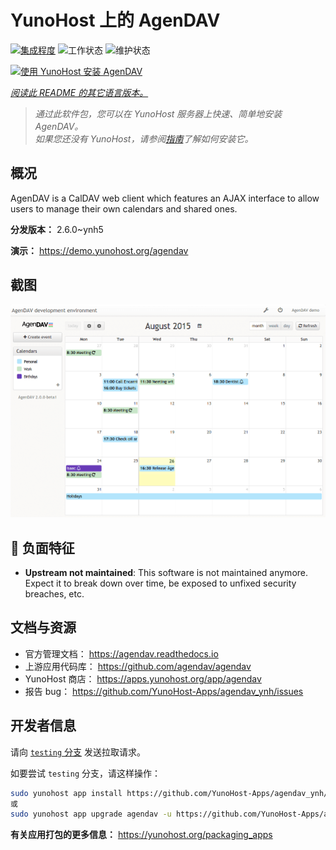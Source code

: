 <!--
注意：此 README 由 <https://github.com/YunoHost/apps/tree/master/tools/readme_generator> 自动生成
请勿手动编辑。
-->

# YunoHost 上的 AgenDAV

[![集成程度](https://apps.yunohost.org/badge/integration/agendav)](https://ci-apps.yunohost.org/ci/apps/agendav/)
![工作状态](https://apps.yunohost.org/badge/state/agendav)
![维护状态](https://apps.yunohost.org/badge/maintained/agendav)

[![使用 YunoHost 安装 AgenDAV](https://install-app.yunohost.org/install-with-yunohost.svg)](https://install-app.yunohost.org/?app=agendav)

*[阅读此 README 的其它语言版本。](./ALL_README.md)*

> *通过此软件包，您可以在 YunoHost 服务器上快速、简单地安装 AgenDAV。*  
> *如果您还没有 YunoHost，请参阅[指南](https://yunohost.org/install)了解如何安装它。*

## 概况

AgenDAV is a CalDAV web client which features an AJAX interface to allow users to manage their own calendars and shared ones.


**分发版本：** 2.6.0~ynh5

**演示：** <https://demo.yunohost.org/agendav>

## 截图

![AgenDAV 的截图](./doc/screenshots/screenshot.png)

## :red_circle: 负面特征

- **Upstream not maintained**: This software is not maintained anymore. Expect it to break down over time, be exposed to unfixed security breaches, etc.

## 文档与资源

- 官方管理文档： <https://agendav.readthedocs.io>
- 上游应用代码库： <https://github.com/agendav/agendav>
- YunoHost 商店： <https://apps.yunohost.org/app/agendav>
- 报告 bug： <https://github.com/YunoHost-Apps/agendav_ynh/issues>

## 开发者信息

请向 [`testing` 分支](https://github.com/YunoHost-Apps/agendav_ynh/tree/testing) 发送拉取请求。

如要尝试 `testing` 分支，请这样操作：

```bash
sudo yunohost app install https://github.com/YunoHost-Apps/agendav_ynh/tree/testing --debug
或
sudo yunohost app upgrade agendav -u https://github.com/YunoHost-Apps/agendav_ynh/tree/testing --debug
```

**有关应用打包的更多信息：** <https://yunohost.org/packaging_apps>
